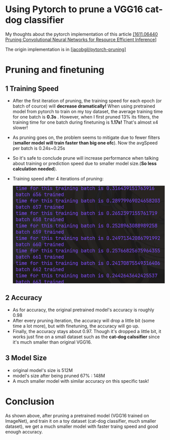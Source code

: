 # Using Pytorch to prune a VGG16 cat-dog classifier

My thoughts about the pytorch implementation of this article [[1611.06440 Pruning Convolutional Neural Networks for Resource Efficient Inference]](https://arxiv.org/abs/1611.06440)

The origin implementation is in [[jacobgil/pytorch-pruning]](https://github.com/jacobgil/pytorch-pruning)

# **Pruning and finetuning**

## 1 Training Speed

- After the first iteration of pruning, the training speed for each epoch (or batch of cource) will **decrease dramatically!** When using pretrained model from pytorch to train on my toy dataset, the average training time for one batch is **0.3s** . However, when I first pruned  13%  its filters, the training time for one batch during finetuning is **1.17s!** That's almost x4 slower!
  
- As pruning goes on, the problem seems to mitigate due to fewer filters (**smaller model will train faster than big one ofc**). Now the avgSpeed per batch is 0.24s~0.25s
  
- So it's safe to conclude prune will increase performance when talking about training or prediction speed due to smaller model size.(**So less calculation needed**).
  
- Training speed after 4 iterations of pruning:
  
  ![[speed after 4 iterations of prunning.png]](https://raw.githubusercontent.com/blameitonme1/pics/main/%E5%B1%8F%E5%B9%95%E6%88%AA%E5%9B%BE%202023-12-17%20174933.png)
## 2 Accuracy
- As for accuracy, the original pretrained model's accuracy is roughly 0.98
- After every pruning iteration, the accuracy will drop a little bit (some time a lot more), but with finetuning, the accuracy will go up.
- Finally, the accuracy stays about 0.97. Though it's dropped a little bit, it works just fine on a small dataset such as the **cat-dog calssifier** since it's much smaller than original VGG16.
## 3 Model Size

- original model's size is 512M
- model's size after being pruned 67% : 148M
- A much smaller model with similar accuracy on this specific task!

# Conclusion

As shown above, after pruning a pretrained model  (VGG16 trained on ImageNet), and train it on a toy dataset (cat-dog classifier, much smaller dataset), we get a much smaller model with faster traing speed and good enough accuracy.